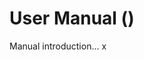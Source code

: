 # <span class="manual-name"></span> User Manual (<span class="version-num-01"></span>)

Manual introduction...
x